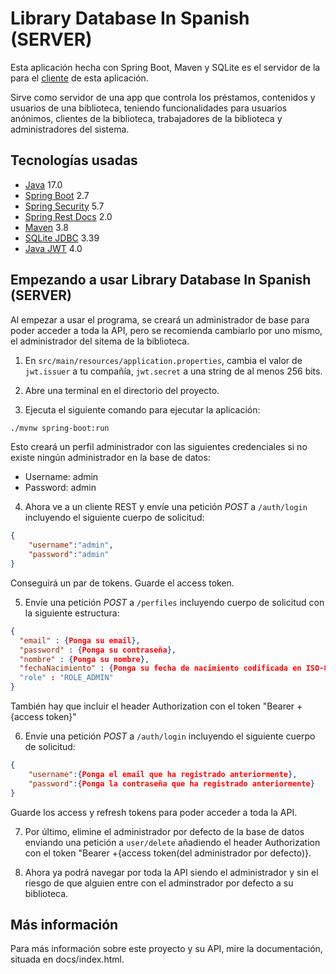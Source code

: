 # Library Database In Spanish (SERVER)

Esta aplicación hecha con Spring Boot, Maven y SQLite es el servidor de la para el [cliente](https://github.com/dangarcar/library-database-in-spanish) de esta aplicación.

Sirve como servidor de una app que controla los préstamos, contenidos y usuarios de una biblioteca, teniendo funcionalidades para usuarios anónimos, clientes de la biblioteca, trabajadores de la biblioteca y administradores del sistema.

## Tecnologías usadas
- [Java](https://www.java.com/en/) 17.0
- [Spring Boot](https://spring.io/projects/spring-boot/) 2.7
- [Spring Security](https://spring.io/projects/spring-security) 5.7
- [Spring Rest Docs](https://spring.io/projects/spring-restdocs/) 2.0
- [Maven](https://maven.apache.org/) 3.8
- [SQLite JDBC](https://github.com/xerial/sqlite-jdbc) 3.39
- [Java JWT](https://github.com/auth0/java-jwt) 4.0

## Empezando a usar Library Database In Spanish (SERVER)
Al empezar a usar el programa, se creará un administrador de base para poder acceder a toda la API, pero se recomienda cambiarlo por uno mismo, el administrador del sitema de la biblioteca.

1. En `src/main/resources/application.properties`, cambia el valor de `jwt.issuer` a tu compañía, `jwt.secret` a una string de al menos 256 bits.

2. Abre una terminal en el directorio del proyecto.

3. Ejecuta el siguiente comando para ejecutar la aplicación:
```bash
./mvnw spring-boot:run
```

Esto creará un perfil administrador con las siguientes credenciales si no existe ningún administrador en la base de datos:
- Username: admin
- Password: admin

4. Ahora ve a un cliente REST y envíe una petición *POST* a `/auth/login` incluyendo el siguiente cuerpo de solicitud:
```json
{
	"username":"admin",
	"password":"admin"
}
```

Conseguirá un par de tokens. Guarde el access token.

5. Envíe una petición *POST* a `/perfiles` incluyendo cuerpo de solicitud con la siguiente estructura:
```json
{
  "email" : {Ponga su email},
  "password" : {Ponga su contraseña},
  "nombre" : {Ponga su nombre},
  "fechaNacimiento" : {Ponga su fecha de nacimiento codificada en ISO-8601}
  "role" : "ROLE_ADMIN"
}
```
También hay que incluir el header Authorization con el token "Bearer +{access token}"

6. Envíe una petición *POST* a `/auth/login` incluyendo el siguiente cuerpo de solicitud:
```json
{
	"username":{Ponga el email que ha registrado anteriormente},
	"password":{Ponga la contraseña que ha registrado anteriormente}
}
```

Guarde los access y refresh tokens para poder acceder a toda la API.

7. Por último, elimine el administrador por defecto de la base de datos enviando una petición a `user/delete` añadiendo el header Authorization con el token "Bearer +{access token(del administrador por defecto)}.

8. Ahora ya podrá navegar por toda la API siendo el administrador y sin el riesgo de que alguien entre con el adminstrador por defecto a su biblioteca.

## Más información
Para más información sobre este proyecto y su API, mire la documentación, situada en docs/index.html.
